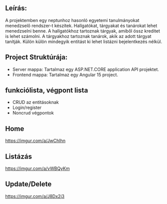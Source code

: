 ## Leírás:
A projektemben egy neptunhoz hasonló egyetemi tanulmányokat menedzselő rendszer-t készítek. Hallgatókat, tárgyakat és tanárokat lehet menedzselni benne. A hallgatókhoz tartoznak tárgyak, amiből össz kreditet is lehet számolni.
A tárgyakhoz tartoznak tanárok, akik az adott tárgyat tanítják. Külön külön mindegyik entitást ki lehet listázni bejelentkezés nélkül.

## Project Struktúrája:
- Server mappa:
  Tartalmaz egy ASP.NET.CORE application API projektet.
- Frontend mappa:
  Tartalmaz egy Angular 15 project.
  
## funkciólista, végpont lista
- CRUD az entitásoknak
- Login/register
- Noncrud végpontok

## Home
https://imgur.com/a/JwChIhn

## Listázás
https://imgur.com/a/vWBQyKm

## Update/Delete
https://imgur.com/a/J8Dx2j3
